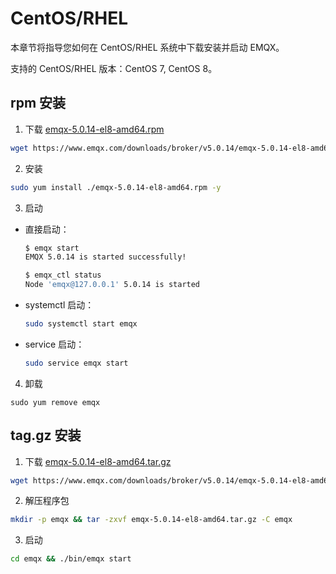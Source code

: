 # CentOS/RHEL

本章节将指导您如何在 CentOS/RHEL 系统中下载安装并启动 EMQX。

支持的 CentOS/RHEL 版本：CentOS 7, CentOS 8。

## rpm 安装

1. 下载 [emqx-5.0.14-el8-amd64.rpm](https://www.emqx.com/downloads/broker/v5.0.14/emqx-5.0.14-el8-amd64.rpm)

```bash
wget https://www.emqx.com/downloads/broker/v5.0.14/emqx-5.0.14-el8-amd64.rpm
```

2. 安装

```bash
sudo yum install ./emqx-5.0.14-el8-amd64.rpm -y
```

3. 启动

- 直接启动：

  ```bash
  $ emqx start
  EMQX 5.0.14 is started successfully!

  $ emqx_ctl status
  Node 'emqx@127.0.0.1' 5.0.14 is started
  ```

- systemctl 启动：

  ```bash
  sudo systemctl start emqx
  ```

- service 启动：

  ```bash
  sudo service emqx start
  ```

4. 卸载

  ```shell
  sudo yum remove emqx
  ```

## tag.gz 安装

1. 下载 [emqx-5.0.14-el8-amd64.tar.gz](https://www.emqx.com/downloads/broker/v5.0.14/emqx-5.0.14-el8-amd64.tar.gz)

```bash
wget https://www.emqx.com/downloads/broker/v5.0.14/emqx-5.0.14-el8-amd64.tar.gz
```

2. 解压程序包

```bash
mkdir -p emqx && tar -zxvf emqx-5.0.14-el8-amd64.tar.gz -C emqx
```

3. 启动

```bash
cd emqx && ./bin/emqx start
```
